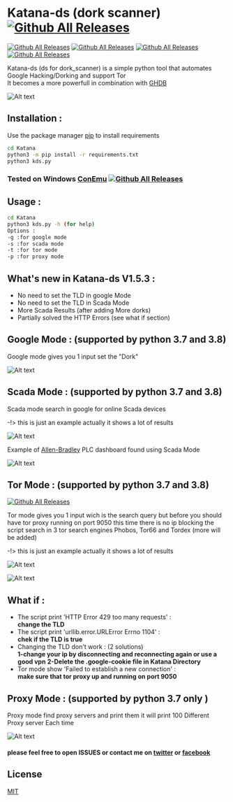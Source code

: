 # Katana-ds (dork scanner) [![Github All Releases](https://img.shields.io/twitter/url?style=social&url=https%3A%2F%2Fgithub.com%2Fadnane-X-tebbaa%2FKatana)]()
[![Github All Releases](https://img.shields.io/badge/Katana--ds-version%201.5.3-red)]()
[![Github All Releases](https://img.shields.io/badge/support-python%203.7%2F3.8%20%2B-brightgreen)]()
[![Github All Releases](https://img.shields.io/badge/support%20-windows%20%7C%20linux-brightgreen)]()
[![Github All Releases](https://img.shields.io/twitter/follow/TebbaaX)]()

Katana-ds (ds for dork_scanner) is a simple python tool that automates Google Hacking/Dorking and support Tor  
It becomes a more powerfull in combination with [GHDB](https://www.exploit-db.com/google-hacking-database)

![Alt text](https://github.com/adnane-X-tebbaa/imgs/blob/master/img1.jpg)

## Installation :
Use the package manager [pip](https://pip.pypa.io/en/stable/) to install requirements
```bash
cd Katana
python3 -m pip install -r requirements.txt
python3 kds.py 
```
### Tested on Windows [ConEmu](https://conemu.github.io/)  [![Github All Releases](https://conemu.github.io/img/logo.png)]() 
## Usage :
```bash
cd Katana
python3 kds.py -h (for help)
Options :
-g :for google mode
-s :for scada mode
-t :for tor mode
-p :for proxy mode

```
## What's new in Katana-ds V1.5.3 :

- No need to set the TLD in google Mode
- No need to set the TLD in Scada Mode
- More Scada Results (after adding More dorks)
- Partially solved the HTTP Errors (see what if section)

## Google Mode : (supported by python 3.7 and 3.8)
Google mode gives you 1 input set the "Dork"  

![Alt text](https://github.com/adnane-X-tebbaa/imgs/blob/master/google_mode.gif)

## Scada Mode : (supported by python 3.7 and 3.8) 
Scada mode search in google for online Scada devices 

-!> this is just an example actually it shows a lot of results

![Alt text](https://github.com/adnane-X-tebbaa/imgs/blob/master/scada_mode.gif)


Example of [Allen-Bradley](https://ab.rockwellautomation.com/lang-selection.html) PLC dashboard found using Scada Mode

![Alt text](https://github.com/adnane-X-tebbaa/imgs/blob/master/e.g.PNG)

## Tor Mode : (supported by python 3.7 and 3.8) 

[![Github All Releases](http://icons.iconarchive.com/icons/blackvariant/button-ui-requests-8/256/Tor-icon.png)]()

Tor mode gives you 1 input wich is the search query but before you should have tor proxy running on port 9050 
this time there is no ip blocking the script search in 3 tor search engines Phobos, Tor66 and Tordex (more will be added) 

-!> this is just an example actually it shows a lot of results

![Alt text](https://github.com/adnane-X-tebbaa/imgs/blob/master/tor_mode.gif)

![Alt text](http://icons.iconarchive.com/icons/graphicrating/koloria/32/Warning-2-icon.png) 
## What if :
- The script print 'HTTP Error 429 too many requests' :          
**change the TLD**
- The script print 'urllib.error.URLError Errno 1104' :            
**chek if the TLD is true**
- Changing the TLD don't work : (2 solutions)                                    
**1-change your ip by disconnecting and reconnecting again or use a good vpn**
**2-Delete the .google-cookie file in Katana Directory**
- Tor mode show 'Failed to establish a new connection' :          
**make sure that tor proxy up and running on port 9050**

## Proxy Mode : (supported by python 3.7 only ) 
Proxy mode find proxy servers and print them it will print 100 Different Proxy server Each time

![Alt text](https://github.com/adnane-X-tebbaa/imgs/blob/master/proxy_mode.gif)

#### please feel free to open ISSUES or contact me on [twitter](https://twitter.com/TebbaaX) or [facebook](https://fr-fr.facebook.com/adnane.tebbaa.14) 

## License
[MIT](https://github.com/adnane-X-tebbaa/Katana/blob/master/LICENSE.txt)
